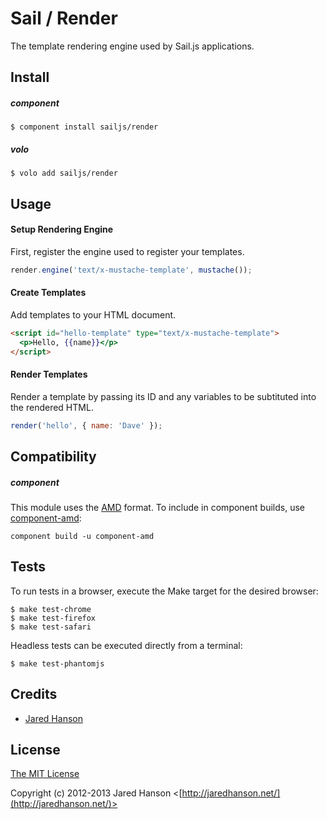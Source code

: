 # Sail / Render

The template rendering engine used by Sail.js applications.

## Install

##### component

    $ component install sailjs/render

##### volo

    $ volo add sailjs/render
    
## Usage

#### Setup Rendering Engine

First, register the engine used to register your templates.

```javascript
render.engine('text/x-mustache-template', mustache());
```

#### Create Templates

Add templates to your HTML document.

```html
<script id="hello-template" type="text/x-mustache-template">
  <p>Hello, {{name}}</p>
</script>
```

#### Render Templates

Render a template by passing its ID and any variables to be subtituted into the
rendered HTML.

```javascript
render('hello', { name: 'Dave' });
```

## Compatibility

##### component

This module uses the [AMD](https://github.com/amdjs/amdjs-api) format.  To
include in component builds, use [component-amd](https://github.com/jaredhanson/component-amd):

    component build -u component-amd

## Tests

To run tests in a browser, execute the Make target for the desired browser:

    $ make test-chrome
    $ make test-firefox
    $ make test-safari
    
Headless tests can be executed directly from a terminal:
    
    $ make test-phantomjs

## Credits

  - [Jared Hanson](http://github.com/jaredhanson)

## License

[The MIT License](http://opensource.org/licenses/MIT)

Copyright (c) 2012-2013 Jared Hanson <[http://jaredhanson.net/](http://jaredhanson.net/)>
